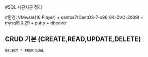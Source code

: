 #SQL 차근차근 정리

#환경: VMware(16 Player) + centos7(CentOS-7-x86_64-DVD-2009) + mysql8.0.29 + putty + dbeaver

## CRUD 기본 (CREATE,READ,UPDATE,DELETE)
```
SELECT * FROM DUAL
```
